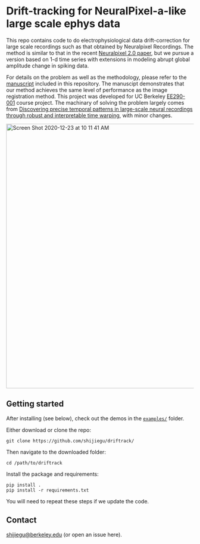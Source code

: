 # Drift-tracking for NeuralPixel-a-like large scale ephys data

This repo contains code to do electrophysiological data drift-correction for large scale recordings such as that obtained by Neuralpixel Recordings. The method is similar to that in the recent [Neuralpixel 2.0 paper](https://www.biorxiv.org/content/10.1101/2020.03.02.974014v2.full), but we pursue a version based on 1-d time series with extensions in modeling abrupt global amplitude change in spiking data. 

For details on the problem as well as the methodology, please refer to the [manuscript](https://github.com/shijiegu/driftrack/blob/master/Drift_Tracking_Manuscript.pdf) included in this repository. The manuscipt demonstrates that our method achieves the same level of performance as the image registration method. This project was developed for UC Berkeley [EE290-001](https://people.eecs.berkeley.edu/~yima/courses/EE290-Fall2019/EE290-2019-syllabus.pdf) course project. The machinary of solving the problem largely comes from [Discovering precise temporal patterns in large-scale neural recordings through robust and interpretable time warping](https://doi.org/10.1016/j.neuron.2019.10.020), with minor changes.


<img width="708" alt="Screen Shot 2020-12-23 at 10 11 41 AM" src="https://user-images.githubusercontent.com/29357775/103011078-52bae600-4507-11eb-9bbe-58d44242a942.png">

## Getting started

After installing (see below), check out the demos in the [`examples/`](https://github.com/shijiegu/driftrack/tree/master/examples) folder.

Either download or clone the repo:

```
git clone https://github.com/shijiegu/driftrack/
```

Then navigate to the downloaded folder:

```
cd /path/to/driftrack
```

Install the package and requirements:

```
pip install .
pip install -r requirements.txt
```

You will need to repeat these steps if we update the code.


## Contact

shijiegu@berkeley.edu (or open an issue here).
